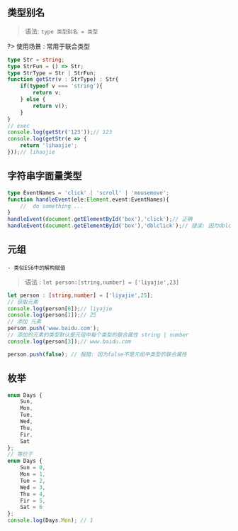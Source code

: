 ## 类型别名
> 语法: `type 类型别名 = 类型`

?> 使用场景 : 常用于联合类型

```ts
type Str = string;
type StrFun = () => Str;
type StrType = Str | StrFun;
function getStr(v : StrType) : Str{
    if(typeof v === 'string'){
        return v;
    } else {
        return v();
    }
}
// exec
console.log(getStr('123'));// 123
console.log(getStr(e => {
    return 'lihaojie';
}));// lihaojie
```

## 字符串字面量类型

```ts
type EventNames = 'click' | 'scroll' | 'mousemove';
function handleEvent(ele:Element,event:EventNames){
    //  do something ...
}
handleEvent(document.getElementById('box'),'click');// 正确
handleEvent(document.getElementById('box'),'dblclick');// 错误: 因为dblclick不在EventNames中
```

## 元组
    - 类似ES6中的解构赋值

> 语法 : `let person:[string,number] = ['liyajie',23]`

```ts
let person : [string,number] = ['liyajie',25];
// 获取元素
console.log(person[0]);// liyajie
console.log(person[1]);// 25
// 添加 元素
person.push('www.baidu.com');
// 添加的元素的类型默认是元组中每个类型的联合属性 string | number
console.log(person[3]);// www.baidu.com

person.push(false); // 报错: 因为false不是元组中类型的联合属性
```

## 枚举

```typescript
enum Days {
    Sun,
    Mon,
    Tue,
    Wed,
    Thu,
    Fir,
    Sat
};
// 等价于
enum Days {
    Sun = 0,
    Mon = 1,
    Tue = 2,
    Wed = 3,
    Thu = 4,
    Fir = 5,
    Sat = 6
};
console.log(Days.Mon); // 1
```
